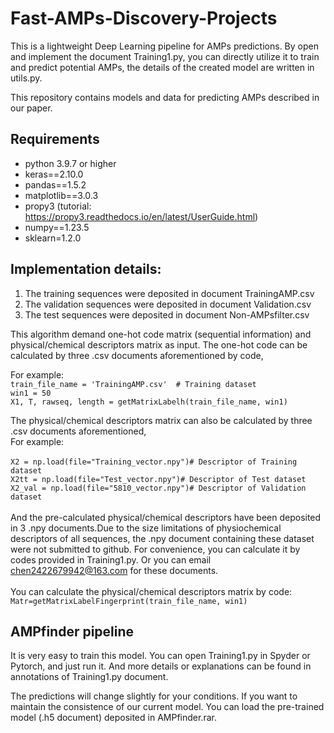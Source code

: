 # Fast-AMPs-Discovery-Projects

This is a lightweight Deep Learning pipeline for AMPs predictions.
By open and implement the document Training1.py, you can directly utilize it to train and predict potential AMPs, the details of the created model are written in utils.py.

This repository contains models and data for predicting AMPs described in our paper.

## Requirements
- python 3.9.7 or higher
- keras==2.10.0
- pandas==1.5.2
- matplotlib==3.0.3
- propy3 (tutorial: https://propy3.readthedocs.io/en/latest/UserGuide.html)
- numpy==1.23.5
- sklearn=1.2.0
## Implementation details:

1. The training sequences were deposited in document TrainingAMP.csv
2. The validation sequences were deposited in document Validation.csv
3. The test sequences were deposited in document Non-AMPsfilter.csv

This algorithm demand one-hot code matrix (sequential information) and physical/chemical descriptors matrix as input.
The one-hot code can be calculated by three .csv documents aforementioned by code,

For example:\
  ```train_file_name = 'TrainingAMP.csv'  # Training dataset```\
  ```win1 = 50```\
  ```X1, T, rawseq, length = getMatrixLabelh(train_file_name, win1)```

The physical/chemical descriptors matrix can also be calculated by three .csv documents aforementioned,\
For example:\
\
```X2 = np.load(file="Training_vector.npy")# Descriptor of Training dataset```\
```X2tt = np.load(file="Test_vector.npy")# Descriptor of Test dataset```\
```X2_val = np.load(file="5810_vector.npy")# Descriptor of Validation dataset```\
\
And the pre-calculated physical/chemical descriptors have been deposited in 3 .npy documents.Due to the size limitations of physiochemical descriptors of all sequences, the .npy document containing these dataset were not submitted to github. For convenience, you can calculate it by codes provided in Training1.py. Or you can email chen2422679942@163.com for these documents. \
\
You can calculate the physical/chemical descriptors matrix by code:\
  ```Matr=getMatrixLabelFingerprint(train_file_name, win1)```

## AMPfinder pipeline
It is very easy to train this model. You can open Training1.py in Spyder or Pytorch, and just run it. And more details or explanations can be found in annotations of Training1.py document. 

The predictions will change slightly for your conditions. If you want to maintain the consistence of our current model. You can load the pre-trained model (.h5 document) deposited in AMPfinder.rar.
